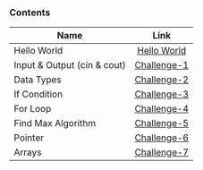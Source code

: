 ### Contents

| Name        | Link           | 
| ------------- |:-------------:| 
| Hello World | [Hello World](https://github.com/kevsersrca/Hackerrank-cpp-challanges/tree/master/Hello-World)    |  
| Input & Output (cin & cout)     | [Challenge-1](https://github.com/kevsersrca/Hackerrank-cpp-challanges/tree/master/Challenge-1) | 
| Data Types      | [Challenge-2](https://github.com/kevsersrca/Hackerrank-cpp-challanges/tree/master/Challenge-2)      |  
| If Condition | [Challenge-3](https://github.com/kevsersrca/Hackerrank-cpp-challanges/tree/master/Challenge-3)    |  
| For Loop | [Challenge-4](https://github.com/kevsersrca/Hackerrank-cpp-challanges/tree/master/Challenge-4)    |  
| Find Max Algorithm | [Challenge-5](https://github.com/kevsersrca/Hackerrank-cpp-challanges/tree/master/Challenge-5)    |  
| Pointer | [Challenge-6](https://github.com/kevsersrca/Hackerrank-cpp-challanges/tree/master/Challenge-6)    |  
| Arrays | [Challenge-7](https://github.com/kevsersrca/Hackerrank-cpp-challanges/tree/master/Challenge-7)    |  

